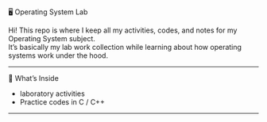🖥️ Operating System Lab

Hi! This repo is where I keep all my activities, codes, and notes for my Operating System subject.  
It’s basically my lab work collection while learning about how operating systems work under the hood.

---

📂 What’s Inside
- laboratory activities
- Practice codes in C / C++
  
---


